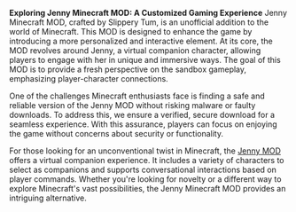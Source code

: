 **Exploring Jenny Minecraft MOD: A Customized Gaming Experience**
Jenny Minecraft MOD, crafted by Slippery Tum, is an unofficial addition to the world of Minecraft. This MOD is designed to enhance the game by introducing a more personalized and interactive element. At its core, the MOD revolves around Jenny, a virtual companion character, allowing players to engage with her in unique and immersive ways. The goal of this MOD is to provide a fresh perspective on the sandbox gameplay, emphasizing player-character connections.

One of the challenges Minecraft enthusiasts face is finding a safe and reliable version of the Jenny MOD without risking malware or faulty downloads. To address this, we ensure a verified, secure download for a seamless experience. With this assurance, players can focus on enjoying the game without concerns about security or functionality.

For those looking for an unconventional twist in Minecraft, the [Jenny MOD](https://getjennyminecraft.com/) offers a virtual companion experience. It includes a variety of characters to select as companions and supports conversational interactions based on player commands. Whether you're looking for novelty or a different way to explore Minecraft's vast possibilities, the Jenny Minecraft MOD provides an intriguing alternative.
